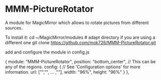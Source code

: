 # MMM-PictureRotator
A module for MagicMirror which allows to rotate pictures from different sources.


To Install it:
cd ~/MagicMirror/modules # adapt directory if you are using a different one
git clone https://github.com/mok726/MMM-PictureRotator.git



add and configure the module in config.js


{
		module: "MMM-PictureRotator",
		position: "bottom_center",	// This can be any of the regions.
		config: {
			// See 'Configuration options' for more information.
			url: ["<first URL>","<Second URL>", ... ,"<n-th URL>"],
			width: "96%",
			height: "96%"
		}
	},
